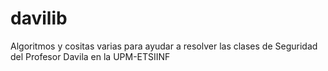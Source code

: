# davilib
Algoritmos y cositas varias para ayudar a resolver las clases de Seguridad del Profesor Davila en la UPM-ETSIINF
